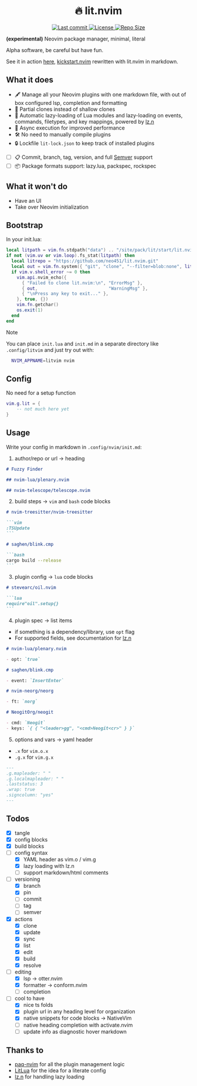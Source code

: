 <h1 align="center">🔥 lit.nvim</h1>

<div align="center"><p>
    <a href="https://github.com/neo451/lit.nvim/pulse">
      <img alt="Last commit" src="https://img.shields.io/github/last-commit/neo451/lit.nvim?style=for-the-badge&logo=starship&color=8bd5ca&logoColor=D9E0EE&labelColor=302D41"/>
    </a>
    <a href="https://github.com/neo451/lit.nvim/blob/main/LICENSE">
      <img alt="License" src="https://img.shields.io/github/license/neo451/lit.nvim?style=for-the-badge&logo=starship&color=ee999f&logoColor=D9E0EE&labelColor=302D41" />
    </a>
    <!-- <a href="https://github.com/neo451/lit.nvim/stargazers"> -->
    <!--   <img alt="Stars" src="https://img.shields.io/github/stars/neo451/lit.nvim?style=for-the-badge&logo=starship&color=c69ff5&logoColor=D9E0EE&labelColor=302D41" /> -->
    <!-- </a> -->
    <!-- <a href="https://github.com/neo451/lit.nvim/issues"> -->
    <!--   <img alt="Issues" src="https://img.shields.io/github/issues/neo451/lit.nvim?style=for-the-badge&logo=bilibili&color=F5E0DC&logoColor=D9E0EE&labelColor=302D41" /> -->
    <!-- </a> -->
    <a href="https://github.com/neo451/lit.nvim">
      <img alt="Repo Size" src="https://img.shields.io/github/repo-size/neo451/lit.nvim?color=%23DDB6F2&label=SIZE&logo=codesandbox&style=for-the-badge&logoColor=D9E0EE&labelColor=302D41" />
    </a>
</div>

**(experimental)** Neovim package manager, minimal, literal

Alpha software, be careful but have fun.

See it in action [here](/kickstart.md), [kickstart.nvim](https://github.com/nvim-lua/kickstart.nvim) rewritten with lit.nvim in markdown.

## What it does

- 🖋️ Manage all your Neovim plugins with one markdown file, with out of box configured lsp, completion and formatting
- 💾 Partial clones instead of shallow clones
- 🔌 Automatic lazy-loading of Lua modules and lazy-loading on events, commands, filetypes, and key mappings, powered by [lz.n](https://github.com/nvim-neorocks/lz.n)
- 💪 Async execution for improved performance
- 🛠️ No need to manually compile plugins
- 🔒 Lockfile `lit-lock.json` to keep track of installed plugins
- [ ] 📋 Commit, branch, tag, version, and full [Semver](https://devhints.io/semver) support
- [ ] 📦 Package formats support: lazy.lua, packspec, rockspec

## What it won't do

- Have an UI
- Take over Neovim initialization

## Bootstrap

In your init.lua:

```lua
local litpath = vim.fn.stdpath("data") .. "/site/pack/lit/start/lit.nvim"
if not (vim.uv or vim.loop).fs_stat(litpath) then
  local litrepo = "https://github.com/neo451/lit.nvim.git"
  local out = vim.fn.system({ "git", "clone", "--filter=blob:none", litrepo, litpath })
  if vim.v.shell_error ~= 0 then
    vim.api.nvim_echo({
      { "Failed to clone lit.nvim:\n", "ErrorMsg" },
      { out,                           "WarningMsg" },
      { "\nPress any key to exit..." },
    }, true, {})
    vim.fn.getchar()
    os.exit(1)
  end
end
```

> [!NOTE]
> You can place `init.lua` and `init.md` in a separate directory like `.config/litvim` and just try out with:
>
> ```bash
>   NVIM_APPNAME=litvim nvim
> ```

## Config

No need for a setup function

```lua
vim.g.lit = {
    -- not much here yet
}
```

## Usage

Write your config in markdown in `.config/nvim/init.md`:

1. author/repo or url -> heading

```markdown
# Fuzzy Finder

## nvim-lua/plenary.nvim

## nvim-telescope/telescope.nvim
```

2. build steps -> `vim` and `bash` code blocks

````markdown
# nvim-treesitter/nvim-treesitter

```vim
:TSUpdate
```

# saghen/blink.cmp

```bash
cargo build --release
```
````

3. plugin config -> `lua` code blocks

````markdown
# stevearc/oil.nvim

```lua
require"oil".setup{}
```
````

4. plugin spec -> list items

- if something is a dependency/library, use `opt` flag
- For supported fields, see documentation for [lz.n](https://github.com/nvim-neorocks/lz.n?tab=readme-ov-file#plugin-spec)

```markdown
# nvim-lua/plenary.nvim

- opt: `true`

# saghen/blink.cmp

- event: `InsertEnter`

# nvim-neorg/neorg

- ft: `norg`

# NeogitOrg/neogit

- cmd: `Neogit`
- keys: `{ { "<leader>gg", "<cmd>Neogit<cr>" } }`
```

5. options and vars -> yaml header

- `.x` for `vim.o.x`
- `.g.x` for `vim.g.x`

```markdown
---
.g.mapleader: " "
.g.localmapleader: " "
.laststatus: 3
.wrap: true
.signcolumn: "yes"
---
```

## Todos

- [x] tangle
- [x] config blocks
- [x] build blocks
- [ ] config syntax
  - [x] YAML header as vim.o / vim.g
  - [x] lazy loading with lz.n
  - [ ] support markdown/html comments
- [ ] versioning
  - [x] branch
  - [x] pin
  - [ ] commit
  - [ ] tag
  - [ ] semver
- [x] actions
  - [x] clone
  - [x] update
  - [x] sync
  - [x] list
  - [x] edit
  - [x] build
  - [x] resolve
- [ ] editing
  - [x] lsp -> otter.nvim
  - [x] formatter -> conform.nvim
  - [ ] completion
- [ ] cool to have
  - [x] nice ts folds
  - [x] plugin url in any heading level for organization
  - [x] native snippets for code blocks -> NativeVim
  - [ ] native heading completion with activate.nvim
  - [ ] update info as diagnostic hover markdown

## Thanks to

- [paq-nvim](https://github.com/savq/paq-nvim) for all the plugin management logic
- [LitLua](https://github.com/jwtly10/litlua) for the idea for a literate config
- [lz.n](https://github.com/nvim-neorocks/lz.n) for handling lazy loading
